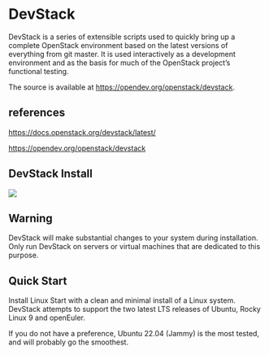 # DevStack

DevStack is a series of extensible scripts used to quickly bring up a complete OpenStack environment based on the latest versions of everything from git master. It is used interactively as a development environment and as the basis for much of the OpenStack project’s functional testing.

The source is available at <https://opendev.org/openstack/devstack>.

## references

<https://docs.openstack.org/devstack/latest/>

<https://opendev.org/openstack/devstack>

## DevStack Install

![](https://docs.openstack.org/devstack/latest/_images/logo-blue.png)

## Warning

DevStack will make substantial changes to your system during installation. Only run DevStack on servers or virtual machines that are dedicated to this purpose.

## Quick Start

Install Linux
Start with a clean and minimal install of a Linux system. DevStack attempts to support the two latest LTS releases of Ubuntu, Rocky Linux 9 and openEuler.

If you do not have a preference, Ubuntu 22.04 (Jammy) is the most tested, and will probably go the smoothest.
